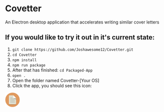 # Covetter
An Electron desktop application that accelerates writing similar cover letters  

## If you would like to try it out in it's current state:  
1. `git clone https://github.com/Joshawesome12/Covetter.git`  
2. `cd Covetter`  
3. `npm install`  
4. `npm run package`  
5. After that has finished: `cd Packaged-App`  
6. `open .`  
7. Open the folder named Covetter-[Your OS]  
8. Click the app, you should see this icon:
<img src="https://github.com/Joshawesome12/Covetter/blob/master/cvi.png" width="48">
